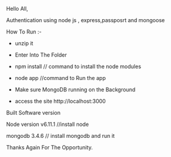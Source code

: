 Hello All,

Authentication using node js , express,passposrt and mongoose 

How To Run :-

* unzip it

* Enter Into The Folder

* npm install // command to install the node modules

* node app //command to Run the app 

* Make sure MongoDB running on the Background 

* access the site http://localhost:3000


Built Software version

Node version v6.11.1 //install node

mongodb 3.4.6       // install mongodb and run it



Thanks Again For The Opportunity. 
